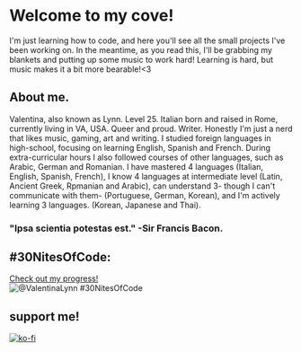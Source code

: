 # Welcome to my cove!
I'm just learning how to code, and here you'll see all the small projects I've been working on.
In the meantime, as you read this, I'll be grabbing my blankets and putting up some music to work hard!
Learning is hard, but music makes it a bit more bearable!<3
## About me.
Valentina, also known as Lynn. Level 25.
Italian born and raised in Rome, currently living in VA, USA.
Queer and proud.
Writer.
Honestly I'm just a nerd that likes music, gaming, art and writing.
I studied foreign languages in high-school, focusing on learning English, Spanish and French. 
During extra-curricular hours I also followed courses of other languages, such as Arabic, German and Romanian.
I have mastered 4 languages (Italian, English, Spanish, French), I know 4 languages at intermediate level (Latin, Ancient Greek, Rpmanian and Arabic), can understand 3- though I can't communicate with them- (Portuguese, German, Korean), and I'm actively learning 3 languages. (Korean, Japanese and Thai).

### "Ipsa scientia potestas est." -Sir Francis Bacon.

 ## #30NitesOfCode:
  [Check out my progress!](https://www.codedex.io/@ValentinaLynn/30-nites-of-code)  
  ![@ValentinaLynn #30NitesOfCode](https://www.codedex.io/api/petStatus?user=ValentinaLynn)

## support me!

[![ko-fi](https://ko-fi.com/img/githubbutton_sm.svg)](https://ko-fi.com/O4O7RLHKG)
